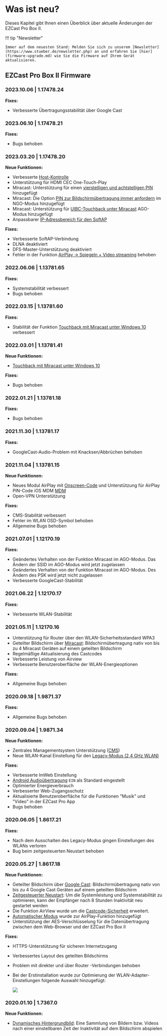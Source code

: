 # Was ist neu?

Dieses Kapitel gibt Ihnen einen Überblick über aktuelle Änderungen der EZCast Pro Box II.

!!! tip "Newsletter"

    Immer auf dem neuesten Stand: Melden Sie sich zu unserem [Newsletter](https://www.stueber.de/newsletter.php) an und erfahren Sie [hier](firmware-upgrade.md) wie Sie die Firmware auf Ihrem Gerät aktualisieren.

## EZCast Pro Box II Firmware

### 2023.10.06 | 1.17478.24

**Fixes:**

* Verbesserte Übertragungsstabilität über Google Cast

### 2023.06.10 | 1.17478.21

**Fixes:**

* Bugs behoben

### 2023.03.20 | 1.17478.20

**Neue Funktionen:**

* Verbesserte [Host-Kontrolle](ezcastproapp.md#hostcontrol)
* Unterstützung für HDMI CEC One-Touch-Play
* Miracast: Unterstützung für einen [vierstelligen und achtstelligen PIN](securitycodes.md#miracast-pin) hinzugefügt
* Miracast: Die Option [PIN zur Bildschirmübertragung immer anfordern](securitycodes.md#miracast-pin) im NGO-Modus hinzugefügt
* Miracast: Unterstützung für [UIBC-Touchback unter Miracast](touchback.md#touchviamiracast) AGO-Modus hinzugefügt
* Anpassbarer [IP-Adressbereich für den SoftAP](adv.settings.md#customsoftap)

**Fixes:**

* Verbesserte SoftAP-Verbindung
* DLNA deaktiviert
* DFS-Master-Unterstützung deaktiviert
* Fehler in der Funktion [AirPlay -> Spiegeln + Video streaming](airplay.md#video-streamen-aktivieren) behoben

### 2022.06.06 | 1.13781.65

**Fixes:**

* Systemstabilität verbessert
* Bugs behoben

### 2022.03.15 | 1.13781.60

**Fixes:**

* Stabilität der Funktion [Touchback mit Miracast unter Windows 10](touchback.md#touchviamiracast) verbessert

### 2022.03.01 | 1.13781.41

**Neue Funktionen:**

* [Touchback mit Miracast unter Windows 10](touchback.md#touchviamiracast)

**Fixes:**

* Bugs behoben

### 2022.01.21 | 1.13781.18

**Fixes:**

* Bugs behoben

###  2021.11.30 | 1.13781.17

**Fixes:**

- GoogleCast-Audio-Problem mit Knacksen/Abbrüchen behoben

### 2021.11.04 | 1.13781.15

**Neue Funktionen:**

* Neues Modul AirPlay mit [Onscreen-Code](securitycodes.md) und Unterstützung für AirPlay PIN-Code iOS MDM [MDM](https://support.apple.com/de-ch/guide/mdm/mdmbf9e668/web)
* Open-VPN Unterstützung

**Fixes:**

*  CMS-Stabilität verbessert
*  Fehler im WLAN OSD-Symbol behoben
*  Allgemeine Bugs behoben


### 2021.07.01 | 1.12170.19

**Fixes:**

*  Geändertes Verhalten von der Funktion Miracast im AGO-Modus. Das Ändern der SSID im AGO-Modus wird jetzt zugelassen
*  Geändertes Verhalten von der Funktion Miracast im AGO-Modus. Des Ändern des PSK wird jetzt nicht zugelassen
*  Verbesserte GoogleCast-Stabilität

### 2021.06.22 | 1.12170.17

**Fixes:**

*  Verbesserte WLAN-Stabilität


### 2021.05.11 | 1.12170.16

* Unterstützung für Router über den WLAN-Sicherheitsstandard WPA3
* Geteilter Bildschirm über [Miracast](miracast.md): Bildschirmübertragung nativ von bis zu 4 Miracast Geräten auf einem geteilten Bildschirm
* Regelmäßige Aktualisierung des Castcodes
* Verbesserte Leistung von Airview
* Verbesserte Benutzeroberfläche der WLAN-Energieoptionen

**Fixes:**

* Allgemeine Bugs behoben

###  2020.09.18 | 1.9871.37

**Fixes:**

* Allgemeine Bugs behoben

### 2020.09.04 | 1.9871.34

**Neue Funktionen:**

* Zentrales Managementsystem Unterstützung ([CMS](/cms/intro/))
* Neue WLAN-Kanal Einstellung für den [Legacy-Modus (2,4 GHz WLAN)](adv.settings.md#legacymode)

**Fixes:**

* Verbesserte ImWeb Einstellung
* [Android Audioübertragung](adv.settings.md#Android-Audio-Streaming) `EIN` als Standard eingestellt
* Optimierter Energieverbrauch
* Verbesserter Web-Zugangsschutz 
* Aktualisierte Benutzeroberfläche für die Funktionen "Musik" und "Video" in der EZCast Pro App
* Bugs behoben

### 2020.06.05 | 1.8617.21

**Fixes:**

*  Nach dem Ausschalten des Legacy-Modus gingen Einstellungen des WLANs verloren
*  Bug beim zeitgesteuerten Neustart behoben

### 2020.05.27 | 1.8617.18

**Neue Funktionen:**

*  Geteilter Bildschirm über [Google Cast](googlecast.md): Bildschirmübertragung nativ von bis zu 4 Google Cast Geräten auf einem geteilten Bildschirm
*  [Zeitgesteuerter Neustart](adv.settings.md#timedrestart): Um die Systemleistung und Systemstabilität zu optimieren, kann der Empfänger nach 8 Stunden Inaktivität neu gestartet werden
*  Die Funktion AirView wurde um die [Castcode-Sicherheit](castcode.md) erweitert.
*  [Automatischer Modus](adv.settings.md#AirPlayMode) wurde zur AirPlay-Funktion hinzugefügt
*  Unterstützung der AES-Verschlüsselung für die Datenübertragung zwischen dem Web-Browser und der EZCast Pro Box II

**Fixes:**

*  HTTPS-Unterstützung für sicheren Internetzugang
*  Verbessertes Layout des geteilten Bildschirms
*  Problem mit direkter und über Router -Verbindungen behoben
*  Bei der Erstinstallation wurde zur Optimierung der WLAN-Adapter-Einstellungen folgende Auswahl hinzugefügt:

   ![](/assets/img/wifi.land.selection.png)
   

### 2020.01.10 | 1.7367.0

**Neue Funktionen:**

* [Dynamisches Hintergrundbild](dynamicwallpaper.md): Eine Sammlung von Bildern bzw. Videos nach einer einstellbaren Zeit der Inaktivität auf dem Bildschirm abspielen